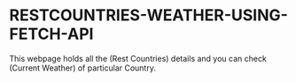 # RESTCOUNTRIES-WEATHER-USING-FETCH-API

This webpage holds all the (Rest Countries) details and you can check (Current Weather) of particular Country.
